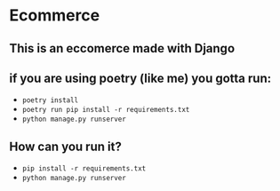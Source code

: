 # Ecommerce 

## This is an eccomerce made with Django

## if you are using poetry (like me) you gotta run:

- ```poetry install```
- ```poetry run pip install -r requirements.txt```
- ```python manage.py runserver```

## How can you run it?

- ```pip install -r requirements.txt```
- ```python manage.py runserver```